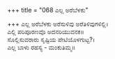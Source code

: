 +++
title = "068 ಎಲ್ಲ ಅರೆಬೆಳಕು"

+++
ಎಲ್ಲ ಅರೆಬೆಳಕು ಅರೆಸುಳಿವು ಅರೆತಿಳಿವುಗಳಿಲ್ಲಿ।  
ಎಲ್ಲಿ ಪರಿಪೂರಣವೊ ಅದನರಿಯುವನಕ॥  
ಸೊಲ್ಲಿಸುವರಾರು ಸೃಷ್ಟಿಯ ಪೇಟಿಯೊಳಗುಟ್ಟ?।  
ಎಲ್ಲ ಬಾಳು ರಹಸ್ಯ - ಮಂಕುತಿಮ್ಮ॥  
